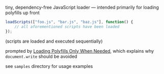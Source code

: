 tiny, dependency-free JavaScript loader — intended primarily for loading
polyfills up front

```javascript
loadScripts(["foo.js", "bar.js", "baz.js"], function() {
    // all aforementioned scripts have been loaded
});
```

(scripts are loaded and executed sequentially)

prompted by
[Loading Polyfills Only When Needed](https://philipwalton.com/articles/loading-polyfills-only-when-needed/),
which explains why `document.write` should be avoided

see `samples` directory for usage examples
